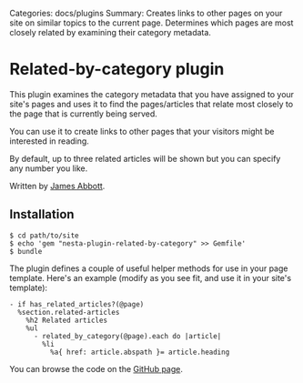 Categories: docs/plugins
Summary: Creates links to other pages on your site on similar topics to the current page. Determines which pages are most closely related by examining their category metadata.

# Related-by-category plugin

This plugin examines the category metadata that you have assigned to
your site's pages and uses it to find the pages/articles that relate
most closely to the page that is currently being served.

You can use it to create links to other pages that your visitors might
be interested in reading.

By default, up to three related articles will be shown but you can
specify any number you like.

Written by [James Abbott][].

## Installation

    $ cd path/to/site
    $ echo 'gem "nesta-plugin-related-by-category" >> Gemfile'
    $ bundle

The plugin defines a couple of useful helper methods for use in your
page template. Here's an example (modify as you see fit, and use it in
your site's template):

    - if has_related_articles?(@page)
      %section.related-articles
        %h2 Related articles
        %ul
          - related_by_category(@page).each do |article|
            %li
              %a{ href: article.abspath }= article.heading

You can browse the code on the [GitHub page][].

[James Abbott]: http://jamesabbottdd.com/
[GitHub page]: https://github.com/abbottjam/nesta-plugin-related-by-category

